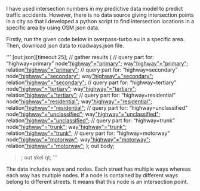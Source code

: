 I have used intersection numbers in my predictive data model to predict traffic accidents. However, there is no data source giving intersection points in a city so that I developed a python script to find intersection locations in a specific area by using OSM json data.

Firstly, run the given code below in overpass-turbo.eu in a specific area. Then, download json data to roadways.json file.

'''
[out:json][timeout:25];
// gather results
(
  // query part for: “highway=primary”
  node["highway"="primary"]({{bbox}});
  way["highway"="primary"]({{bbox}});
  relation["highway"="primary"]({{bbox}});
  // query part for: “highway=secondary”
  node["highway"="secondary"]({{bbox}});
  way["highway"="secondary"]({{bbox}});
  relation["highway"="secondary"]({{bbox}});
  // query part for: “highway=tertiary”
  node["highway"="tertiary"]({{bbox}});
  way["highway"="tertiary"]({{bbox}});
  relation["highway"="tertiary"]({{bbox}});
  // query part for: “highway=residential”
  node["highway"="residential"]({{bbox}});
  way["highway"="residential"]({{bbox}});
  relation["highway"="residential"]({{bbox}});
  // query part for: “highway=unclassified”
  node["highway"="unclassified"]({{bbox}});
  way["highway"="unclassified"]({{bbox}});
  relation["highway"="unclassified"]({{bbox}});
  // query part for: “highway=trunk”
  node["highway"="trunk"]({{bbox}});
  way["highway"="trunk"]({{bbox}});
  relation["highway"="trunk"]({{bbox}});
  // query part for: “highway=motorway”
  node["highway"="motorway"]({{bbox}});
  way["highway"="motorway"]({{bbox}});
  relation["highway"="motorway"]({{bbox}});
);
out body;
>;
out skel qt;
'''

The data includes ways and nodes.
Each street has multiple ways whereas each way has multiple nodes.
If a node is contained by different ways belong to different streets. It means that this node is an intersection point.